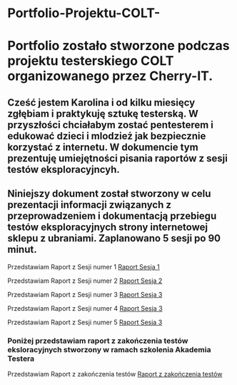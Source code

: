 # Portfolio-Projektu-COLT-
<h1>Portfolio zostało stworzone podczas projektu testerskiego COLT organizowanego przez Cherry-IT.</h1>

<a><h2>Cześć jestem Karolina i od kilku miesięcy zgłębiam i praktykuję sztukę testerską. W przyszłości chciałabym zostać pentesterem i edukować dzieci i mlodzież jak bezpiecznie korzystać z internetu. W dokumencie tym prezentuję umiejętności pisania raportów z sesji testów eksploracyjncyh.</h2></a>
<h2>Niniejszy dokument został stworzony w  celu prezentacji informacji związanych z  przeprowadzeniem i dokumentacją przebiegu testów eksploracyjnych strony internetowej sklepu z ubraniami. Zaplanowano 5 sesji po 90 minut. </h2>

<a>Przedstawiam Raport z Sesji numer 1</a>
<a href="https://docs.google.com/document/d/1ONnVXSj3UjBDW7UlHMaYuMMrCf9WmyZd/edit?usp=sharing&ouid=109036235607774440541&rtpof=true&sd=true"> Raport Sesja 1</a>

<a>Przedstawiam Raport z Sesji numer 2</a>
<a href="https://docs.google.com/document/d/1Wq9B4xml0XkxFtSc8EjLcHRNXB5dnoiW/edit?usp=sharing&ouid=109036235607774440541&rtpof=true&sd=true"> Raport Sesja 2</a>

<a>Przedstawiam Raport z Sesji numer 3</a>
<a href="https://docs.google.com/document/d/1Sx_e6nED79HU7iVPVTMHAWVRemyPF6g6/edit?usp=sharing&ouid=109036235607774440541&rtpof=true&sd=true"> Raport Sesja 3</a>

<a>Przedstawiam Raport z Sesji numer 4</a>
<a href="https://docs.google.com/document/d/15eaiq9ks5mbXN_DNtSlLyHwsynJyWeKf/edit?usp=sharing&ouid=109036235607774440541&rtpof=true&sd=true"> Raport Sesja 3</a>

<a>Przedstawiam Raport z Sesji numer 5</a>
<a href="https://docs.google.com/document/d/1QnbLZcqLsj_pS0Xe7XooxJofhTx8wL_o/edit?usp=sharing&ouid=109036235607774440541&rtpof=true&sd=true"> Raport Sesja 3</a>

<h3>Poniżej przedstawiam raport z zakończenia testów eksloracyjnych stworzony w ramach szkolenia Akademia Testera</h3>
<a>Przedstawiam Raport z zakończenia testów</a>
<a href="https://drive.google.com/file/d/1E-nDgRbod2KGYYt76rysR2ca-IGLuVVG/view?usp=sharing"> Raport z zakończenia testów</a>
